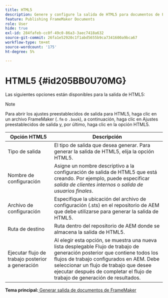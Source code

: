 ```yaml
---
title: HTML5
description: Genere y configure la salida de HTML5 para documentos de FrameMaker en AEM Guides.
feature: Publishing FrameMaker Documents
role: User
hide: true
exl-id: 284fafeb-cc0f-49c0-86a3-3aec7418a632
source-git-commit: 26fa1e52920c1f1abd5655b9ca7341600a9bca67
workflow-type: tm+mt
source-wordcount: '175'
ht-degree: 5%

---
```


# HTML5 {#id205BB0U70MG}

Las siguientes opciones están disponibles para la salida de HTML5:

>[!NOTE]
>
> Para abrir los ajustes preestablecidos de salida para HTML5, haga clic en un archivo FrameMaker \(`.fm` o `.book`\), a continuación, haga clic en Ajustes preestablecidos de salida y, por último, haga clic en la opción HTML5.

| Opción HTML5 | Descripción |
|------------|-----------|
| Tipo de salida | El tipo de salida que desea generar. Para generar la salida de HTML5, elija la opción HTML5. |
| Nombre de configuración | Asigne un nombre descriptivo a la configuración de salida de HTML5 que está creando. Por ejemplo, puede especificar *salida de clientes internos* o *salida de usuarios finales*. |
| Archivo de configuración | Especifique la ubicación del archivo de configuración \(.sts\) en el repositorio de AEM que debe utilizarse para generar la salida de HTML5. |
| Ruta de destino | Ruta dentro del repositorio de AEM donde se almacena la salida de HTML5. |
| Ejecutar flujo de trabajo posterior a generación | Al elegir esta opción, se muestra una nueva lista desplegable Flujo de trabajo de generación posterior que contiene todos los flujos de trabajo configurados en AEM. Debe seleccionar un flujo de trabajo que desee ejecutar después de completar el flujo de trabajo de generación de resultados. |

**Tema principal:**[ Generar salida de documentos de FrameMaker](fm-output-generatation.md)
